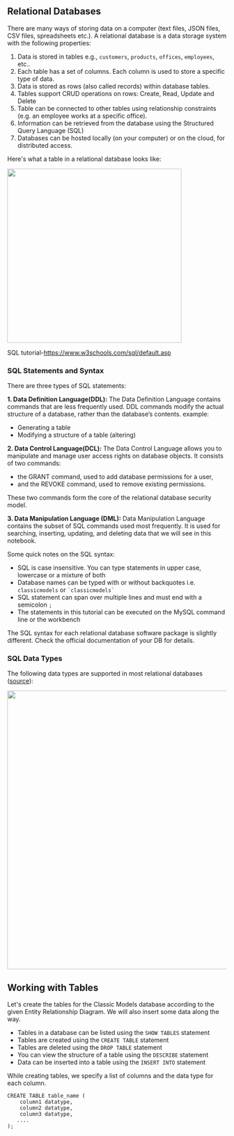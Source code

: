## Relational Databases

There are many ways of storing data on a computer (text files, JSON files, CSV files, spreadsheets etc.). A relational database is a data storage system with the following properties:

1. Data is stored in tables e.g., `customers`, `products`, `offices`, `employees`, etc..
2. Each table has a set of columns. Each column is used to store a specific type of data.
3. Data is stored as rows (also called records) within database tables.
4. Tables support CRUD operations on rows: Create, Read, Update and Delete
4. Table can be connected to other tables using relationship constraints (e.g. an employee works at a specific office).
5. Information can be retrieved from the database using the Structured Query Language (SQL)
6. Databases can be hosted locally (on your computer) or on the cloud, for distributed access.

Here's what a table in a relational database looks like:

<img src="https://i.imgur.com/dUDclY0.png" width="400">

SQL tutorial-https://www.w3schools.com/sql/default.asp


### SQL Statements and Syntax

There are three types of SQL statements:

**1. Data Definition Language(DDL):**
The Data Definition Language contains commands that are less frequently used. DDL commands modify the actual structure of a database, rather than the database’s contents. example:
- Generating a table
- Modifying a structure of a table (altering)

**2. Data Control Language(DCL):**
The Data Control Language allows you to manipulate and manage user access rights on database objects. It consists of two commands: 
- the GRANT command, used to add database permissions for a user,
- and the REVOKE command, used to remove existing permissions. 

These two commands form the core of the relational database security model.

**3. Data Manipulation Language (DML):**
Data Manipulation Language contains the subset of SQL commands used most frequently. It is used for searching, inserting, updating, and deleting data that we will see in this notebook.


Some quick notes on the SQL syntax:

- SQL is case insensitive. You can type statements in upper case, lowercase or a mixture of both
- Database names can be typed with or without backquotes i.e. `classicmodels` or `` `classicmodels` ``
- SQL statement can span over multiple lines and must end with a semicolon `;`
- The statements in this tutorial can be executed on the MySQL command line or the workbench

The SQL syntax for each relational database software package is slightly different. Check the official documentation of your DB for details.

### SQL Data Types

The following data types are supported in most relational databases ([source](https://www.journaldev.com)):

<img src="https://i.imgur.com/DkPrZq0.png" width="640">

## Working with Tables


Let's create the tables for the Classic Models database according to the given Entity Relationship Diagram. We will also insert some data along the way.

* Tables in a database can be listed using the `SHOW TABLES` statement
* Tables are created using the `CREATE TABLE` statement
* Tables are deleted using the `DROP TABLE` statement
* You can view the structure of a table using the `DESCRIBE` statement
* Data can be inserted into a table using the `INSERT INTO` statement

While creating tables, we specify a list of columns and the data type for each column. 

```
CREATE TABLE table_name (
    column1 datatype,
    column2 datatype,
    column3 datatype,
   ....
);

